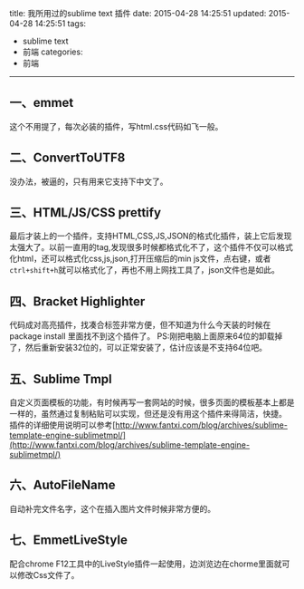 title: 我所用过的sublime text 插件
date: 2015-04-28 14:25:51
updated: 2015-04-28 14:25:51
tags: 
- sublime text
- 前端
categories: 
- 前端
---

## 一、emmet

这个不用提了，每次必装的插件，写html.css代码如飞一般。

## 二、ConvertToUTF8

没办法，被逼的，只有用来它支持下中文了。
<!-- more -->
## 三、HTML/JS/CSS prettify

最后才装上的一个插件，支持HTML,CSS,JS,JSON的格式化插件，装上它后发现太强大了。以前一直用的tag,发现很多时候都格式化不了，这个插件不仅可以格式化html，还可以格式化css,js,json,打开压缩后的min js文件，点右键，或者`ctrl+shift+h`就可以格式化了，再也不用上网找工具了，json文件也是如此。

## 四、Bracket Highlighter

代码成对高亮插件，找凑合标签非常方便，但不知道为什么今天装的时候在package install 里面找不到这个插件了。
PS:刚把电脑上面原来64位的卸载掉了，然后重新安装32位的，可以正常安装了，估计应该是不支持64位吧。

## 五、Sublime Tmpl

自定义页面模板的功能，有时候再写一套网站的时候，很多页面的模板基本上都是一样的，虽然通过复制粘贴可以实现，但还是没有用这个插件来得简洁，快捷。
插件的详细使用说明可以参考[http://www.fantxi.com/blog/archives/sublime-template-engine-sublimetmpl/](http://www.fantxi.com/blog/archives/sublime-template-engine-sublimetmpl/)

## 六、AutoFileName

自动补完文件名字，这个在插入图片文件时候非常方便的。

## 七、EmmetLiveStyle

配合chrome F12工具中的LiveStyle插件一起使用，边浏览边在chorme里面就可以修改Css文件了。


